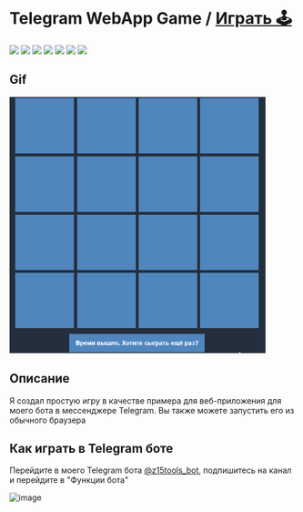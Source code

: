 # Telegram WebApp Game / [Играть 🕹️](https://zalexanninev15.github.io/Telegram-WebApp-Game/)

[![](https://img.shields.io/badge/platforms-All_with_Internet-27282D.svg)](https://github.com/Zalexanninev15/Telegram-WebApp-Game)
[![](https://img.shields.io/badge/written_on-Java_Script-E34F26.svg?logo=javascript)](https://github.com/Zalexanninev15/Telegram-WebApp-Game)
[![](https://img.shields.io/badge/written_on-HTML-E34F26.svg?logo=html5)](https://github.com/Zalexanninev15/Telegram-WebApp-Game)
[![](https://img.shields.io/badge/release-v1.0-blue.svg)](https://github.com/Zalexanninev15/Telegram-WebApp-Game)
[![](https://img.shields.io/github/last-commit/Zalexanninev15/Telegram-WebApp-Game)](https://github.com/Zalexanninev15/Telegram-WebApp-Game/commits/main)
[![](https://img.shields.io/badge/license-MIT-blue.svg)](LICENSE)
[![](https://img.shields.io/badge/Donate-FFDD00.svg?logo=buymeacoffee&logoColor=black)](https://z15.neocities.org/donate)

## Gif

<img src="https://github.com/Zalexanninev15/Telegram-WebApp-Game/blob/main/demo.gif" width="450" height="450"/>

## Описание

Я создал простую игру в качестве примера для веб-приложения для моего бота в мессенджере Telegram. Вы также можете запустить его из обычного браузера

## Как играть в Telegram боте

Перейдите в моего Telegram бота [@z15tools_bot](https://t.me/z15tools_bot), подпишитесь на канал и перейдите в "Функции бота"

![image](https://user-images.githubusercontent.com/51060911/178431719-36f0b28a-e8cf-434b-a76a-8187ffc8c784.png)
